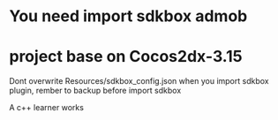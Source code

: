 # You need import sdkbox admob


# project base on Cocos2dx-3.15
Dont overwrite Resources/sdkbox_config.json when you import sdkbox plugin, rember to backup before import sdkbox


A c++ learner works
